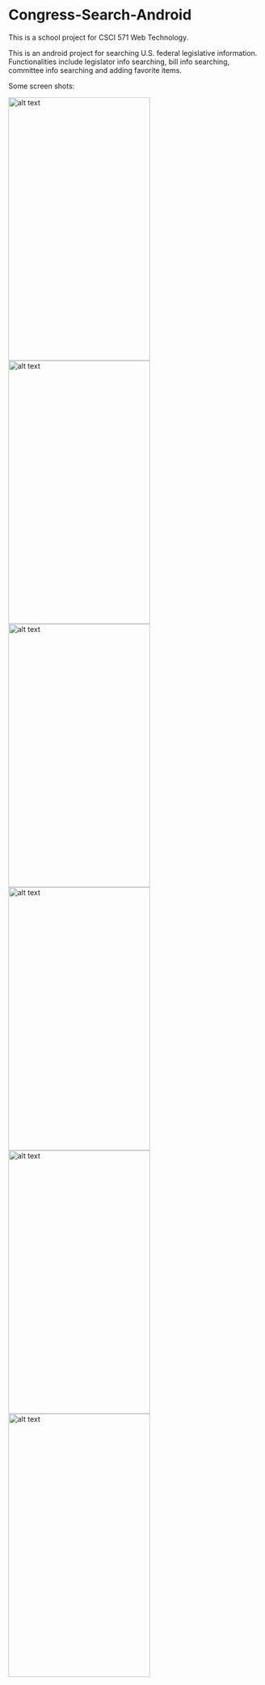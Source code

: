 # Congress-Search-Android

This is a school project for CSCI 571 Web Technology.

This is an android project for searching U.S. federal legislative information.
Functionalities include legislator info searching, bill info searching, committee info searching and adding favorite items.

Some screen shots:

<img src="http://www-scf.usc.edu/~zhuohanx/vigourS/app_img/Picture1.png" alt="alt text" width="280" height="520">
<img src="http://www-scf.usc.edu/~zhuohanx/vigourS/app_img/Picture2.png" alt="alt text" width="280" height="520">
<img src="http://www-scf.usc.edu/~zhuohanx/vigourS/app_img/Picture3.png" alt="alt text" width="280" height="520">
<img src="http://www-scf.usc.edu/~zhuohanx/vigourS/app_img/Picture4.png" alt="alt text" width="280" height="520">
<img src="http://www-scf.usc.edu/~zhuohanx/vigourS/app_img/Picture5.png" alt="alt text" width="280" height="520">
<img src="http://www-scf.usc.edu/~zhuohanx/vigourS/app_img/Picture6.png" alt="alt text" width="280" height="520">
